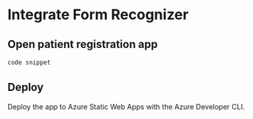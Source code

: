 # Integrate Form Recognizer

## Open patient registration app

```csharp
code snippet
```

## Deploy

Deploy the app to Azure Static Web Apps with the Azure Developer CLI.

```bash

```
